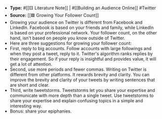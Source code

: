 - **Type:** #[[🟨 Literature Note]] | #[[Building an Audience Online]] #Twitter
- **Source:** [[🟦 Growing Your Follower Count]] 
- Growing your audience on Twitter is different from Facebook and LinkedIn. Facebook is based on your friends and family, while LinkedIn is based on your professional network. Your follower count, on the other hand, isn't based on people you know outside of Twitter.
- Here are three suggestions for growing your follower count:
- First, reply to big accounts. Follow accounts with large followings and when they post a tweet, reply to it. Twitter's algorithm ranks replies by their engagement. So if your reply is insightful and provides value, it will get a lot of attention.
- Second, use more periods and fewer commas. Writing on Twitter is different from other platforms. It rewards brevity and clarity. You can improve the brevity and clarity of your tweets by writing sentences that are short and clear.
- Third, write tweetstorms. Tweetstorms let you share your expertise and communicate with more depth than a single tweet. Use tweetstorms to share your expertise and explain confusing topics in a simple and interesting way.
- Bonus: share your epiphanies. 
